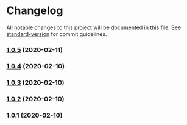 # Changelog

All notable changes to this project will be documented in this file. See [standard-version](https://github.com/conventional-changelog/standard-version) for commit guidelines.

### [1.0.5](https://github.com/dazzzed/neumorphic/compare/v1.0.8...v1.0.5) (2020-02-11)

### [1.0.4](https://github.com/dazzzed/neumorphic/compare/v1.0.3...v1.0.4) (2020-02-10)

### [1.0.3](https://github.com/dazzzed/neumorphic/compare/v1.0.2...v1.0.3) (2020-02-10)

### [1.0.2](https://github.com/dazzzed/neumorphic/compare/v1.0.1...v1.0.2) (2020-02-10)

### 1.0.1 (2020-02-10)
